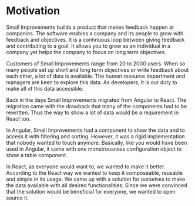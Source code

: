 # Motivation

Small Improvements builds a product that makes feedback happen at companies. The software enables a company and its people to grow with feedback and objectives. It is a continuous loop between giving feedback and contributing to a goal. It allows you to grow as an individual in a company yet helps the company to focus on long term objectives.

Customers of Small Improvements range from 20 to 2000 users. When so many people set up short and long term objectives or write feedback about each other, a lot of data is available. The human resource department and managers are keen to explore this data. As developers, it is our duty to make all of this data accessible.

Back in the days Small Improvements migrated from Angular to React. The migration came with the drawback that many of the components had to be rewritten. Thus the way to show a lot of data would be a requirement in React too.

In Angular, Small Improvements had a component to show the data and to access it with filtering and sorting. However, it was a rigid implementation that nobody wanted to touch anymore. Basically, like you would have been used in Angular, it came with one monstrousness configuration object to show a table component.

In React, as everyone would want to, we wanted to make it better. According to the React way we wanted to keep it composeable, reusable and simple in its usage. We came up with a solution for ourselves to make the data available with all desired functionalities. Since we were convinced that the solution would be beneficial for everyone, we wanted to open source it.
